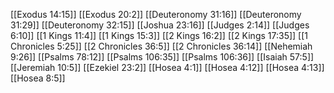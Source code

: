[[Exodus 14:15]]
[[Exodus 20:2]]
[[Deuteronomy 31:16]]
[[Deuteronomy 31:29]]
[[Deuteronomy 32:15]]
[[Joshua 23:16]]
[[Judges 2:14]]
[[Judges 6:10]]
[[1 Kings 11:4]]
[[1 Kings 15:3]]
[[2 Kings 16:2]]
[[2 Kings 17:35]]
[[1 Chronicles 5:25]]
[[2 Chronicles 36:5]]
[[2 Chronicles 36:14]]
[[Nehemiah 9:26]]
[[Psalms 78:12]]
[[Psalms 106:35]]
[[Psalms 106:36]]
[[Isaiah 57:5]]
[[Jeremiah 10:5]]
[[Ezekiel 23:2]]
[[Hosea 4:1]]
[[Hosea 4:12]]
[[Hosea 4:13]]
[[Hosea 8:5]]
